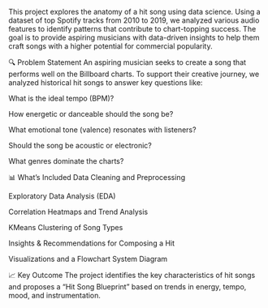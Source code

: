 This project explores the anatomy of a hit song using data science. Using a dataset of top Spotify tracks from 2010 to 2019, we analyzed various audio features to identify patterns that contribute to chart-topping success. The goal is to provide aspiring musicians with data-driven insights to help them craft songs with a higher potential for commercial popularity.

🔍 Problem Statement
An aspiring musician seeks to create a song that performs well on the Billboard charts. To support their creative journey, we analyzed historical hit songs to answer key questions like:

What is the ideal tempo (BPM)?

How energetic or danceable should the song be?

What emotional tone (valence) resonates with listeners?

Should the song be acoustic or electronic?

What genres dominate the charts?

📊 What’s Included
Data Cleaning and Preprocessing

Exploratory Data Analysis (EDA)

Correlation Heatmaps and Trend Analysis

KMeans Clustering of Song Types

Insights & Recommendations for Composing a Hit

Visualizations and a Flowchart System Diagram

📈 Key Outcome
The project identifies the key characteristics of hit songs and proposes a “Hit Song Blueprint” based on trends in energy, tempo, mood, and instrumentation.
